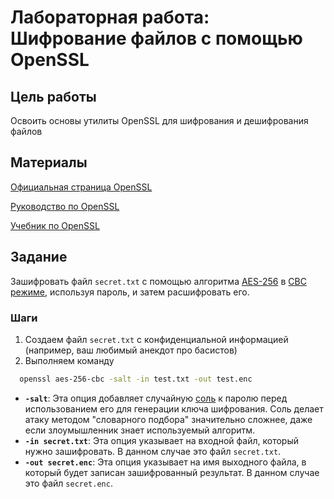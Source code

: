 # Лабораторная работа: Шифрование файлов с помощью OpenSSL
## Цель работы
Освоить основы утилиты OpenSSL для шифрования и дешифрования файлов
## Материалы
 [Официальная страница OpenSSL](https://www.openssl.org/)
 
 [Руководство по OpenSSL](https://www.openssl.org/docs/manmaster/) 
 
 [Учебник по OpenSSL](https://linuxhint.com/openssl_command/) 
 ## Задание
 Зашифровать файл `secret.txt` с помощью алгоритма [AES-256](https://baofeng.ru/blog/What-is-AES-256-encryption/) в [CBC режиме](https://ru.wikipedia.org/w/index.php?title=%D0%A0%D0%B5%D0%B6%D0%B8%D0%BC_%D1%81%D1%86%D0%B5%D0%BF%D0%BB%D0%B5%D0%BD%D0%B8%D1%8F_%D0%B1%D0%BB%D0%BE%D0%BA%D0%BE%D0%B2_%D1%88%D0%B8%D1%84%D1%80%D0%BE%D1%82%D0%B5%D0%BA%D1%81%D1%82%D0%B0&stable=1), используя пароль, и затем расшифровать его.
 ### Шаги
 1. Создаем файл `secret.txt` с конфиденциальной информацией (например, ваш любимый анекдот про басистов)
 2. Выполняем команду
 ```bash
   openssl aes-256-cbc -salt -in test.txt -out test.enc
 ```
* **`-salt`**: Эта опция добавляет случайную [соль](https://ru.wikipedia.org/wiki/%D0%A1%D0%BE%D0%BB%D1%8C_(%D0%BA%D1%80%D0%B8%D0%BF%D1%82%D0%BE%D0%B3%D1%80%D0%B0%D1%84%D0%B8%D1%8F)) к паролю перед использованием его для генерации ключа шифрования.  Соль делает атаку методом "словарного подбора" значительно сложнее, даже если злоумышленник знает используемый алгоритм.
* **`-in secret.txt`**:  Эта опция указывает на входной файл, который нужно зашифровать. В данном случае это файл `secret.txt`.
* **`-out secret.enc`**:  Эта опция указывает на имя выходного файла, в который будет записан зашифрованный результат. В данном случае это файл `secret.enc`. 
